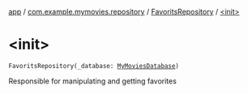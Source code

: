 [app](../../index.md) / [com.example.mymovies.repository](../index.md) / [FavoritsRepository](index.md) / [&lt;init&gt;](./-init-.md)

# &lt;init&gt;

`FavoritsRepository(_database: `[`MyMoviesDatabase`](../../com.example.mymovies.database/-my-movies-database/index.md)`)`

Responsible for manipulating and getting favorites

